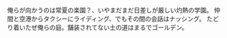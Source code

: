 俺らが向かうのは常夏の楽園？、いやまだまだ日差しが厳しい灼熱の学園。 仲間と空港からタクシーにライディング、でもその間の会話はナッシング。 たどり着いたぜ俺らの庭。舗装されてない土の道はまるでゴールデン。
